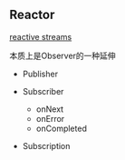 ## Reactor
[reactive streams](http://www.reactive-streams.org/)

本质上是Observer的一种延伸


* Publisher

* Subscriber

    * onNext
    * onError
    * onCompleted

* Subscription
